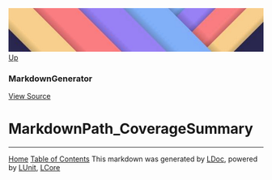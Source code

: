 ![](../Content/LDoc-banner-small.png "")
[Up](MarkdownGenerator.md)

### MarkdownGenerator
[View Source](../Markdown/MarkdownGenerator.cs)

# MarkdownPath_CoverageSummary



---

[Home](../../README.md) [Table of Contents](../../TableOfContents.md)
This markdown was generated by [LDoc](https://github.com/CodeSingularity/LDoc), powered by [LUnit](https://github.com/CodeSingularity/LUnit), [LCore](https://github.com/CodeSingularity/LCore)
